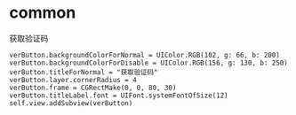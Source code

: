 # common
获取验证码

    verButton.backgroundColorForNormal = UIColor.RGB(102, g: 66, b: 200)
    verButton.backgroundColorForDisable = UIColor.RGB(156, g: 130, b: 250)
    verButton.titleForNormal = "获取验证码"
    verButton.layer.cornerRadius = 4
    verButton.frame = CGRectMake(0, 0, 80, 30)
    verButton.titleLabel.font = UIFont.systemFontOfSize(12)
    self.view.addSubview(verButton)

